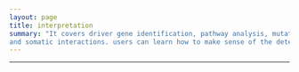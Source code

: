 ```yaml
---
layout: page
title: interpretation
summary: "It covers driver gene identification, pathway analysis, mutational signatures, 
and somatic interactions. users can learn how to make sense of the detected mutations."
---
```


--- 
